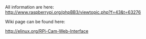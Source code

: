 All information are here: http://www.raspberrypi.org/phpBB3/viewtopic.php?f=43&t=63276

Wiki page can be found here:

http://elinux.org/RPi-Cam-Web-Interface
